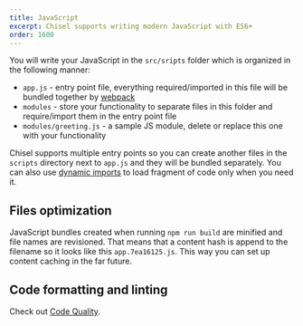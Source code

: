 ```yaml
---
title: JavaScript
excerpt: Chisel supports writing modern JavaScript with ES6+
order: 1600
---
```


You will write your JavaScript in the `src/sripts` folder which is organized in the following manner:

- `app.js` - entry point file, everything required/imported in this file will be bundled together by [webpack](https://webpack.js.org/)
- `modules` - store your functionality to separate files in this folder and require/import them in the entry point file
- `modules/greeting.js` - a sample JS module, delete or replace this one with your functionality

Chisel supports multiple entry points so you can create another files in the `scripts` directory next to `app.js` and they will be bundled separately. You can also use [dynamic imports](https://webpack.js.org/api/module-methods/#import-) to load fragment of code only when you need it.

## Files optimization

JavaScript bundles created when running `npm run build` are minified and file names are revisioned. That means that a content hash is append to the filename so it looks like this `app.7ea16125.js`. This way you can set up content caching in the far future.

## Code formatting and linting

Check out [Code Quality](/docs/development/code-quality).
